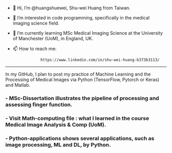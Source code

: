 - 👋 Hi, I’m @huangshuewei, Shu-wei Huang from Taiwan.
- 👀 I’m interested in code programming, specifically in the medical imaging science field.
- 🌱 I’m currently learning MSc Medical Imaging Science at the University of Manchester (UoM), in England, UK.

- 📫 How to reach me:

                  https://www.linkedin.com/in/shu-wei-huang-b373b3113/ 
-----------------------------------------------------------------------------------------------------------
In my GitHub, I plan to post my practice of Machine Learning and the Processing of Medical Images via Python (TensorFlow, Pytorch or Keras) and Matlab.

### - MSc-Dissertation illustrates the pipeline of processing and assessing finger function.
### - Visit Math-computing file : what I learned in the course Medical Image Analysis & Comp (UoM).
### - Python-applications shows several applications, such as image processing, ML and DL, by Python.
